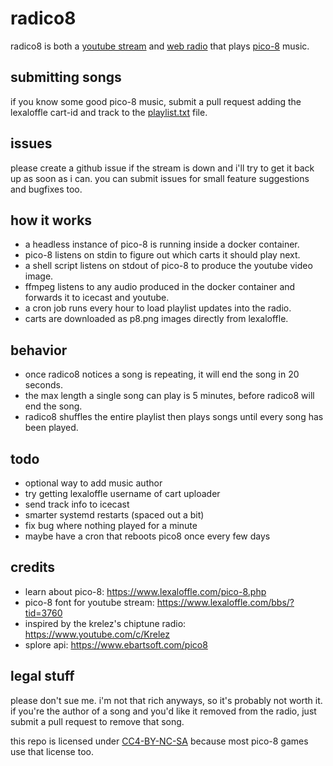 # radico8
radico8 is both a [youtube stream](https://youtube.com/channel/UCNiwmNlnzY0Rg17Ii2RPIkw/live) and [web radio](http://radico8.xoc3.io/stream.ogg) that plays [pico-8](https://www.lexaloffle.com/pico-8.php) music.

## submitting songs
if you know some good pico-8 music, submit a pull request adding the lexaloffle cart-id and track to the [playlist.txt](./playlist.txt) file.

## issues
please create a github issue if the stream is down and i'll try to get it back up as soon as i can. you can submit issues for small feature suggestions and bugfixes too.

## how it works
- a headless instance of pico-8 is running inside a docker container.
- pico-8 listens on stdin to figure out which carts it should play next.
- a shell script listens on stdout of pico-8 to produce the youtube video image.
- ffmpeg listens to any audio produced in the docker container and forwards it to icecast and youtube.
- a cron job runs every hour to load playlist updates into the radio.
- carts are downloaded as p8.png images directly from lexaloffle.

## behavior
- once radico8 notices a song is repeating, it will end the song in 20 seconds.
- the max length a single song can play is 5 minutes, before radico8 will end the song.
- radico8 shuffles the entire playlist then plays songs until every song has been played.

## todo
- optional way to add music author
- try getting lexaloffle username of cart uploader
- send track info to icecast
- smarter systemd restarts (spaced out a bit)
- fix bug where nothing played for a minute
- maybe have a cron that reboots pico8 once every few days

## credits
- learn about pico-8: https://www.lexaloffle.com/pico-8.php
- pico-8 font for youtube stream: https://www.lexaloffle.com/bbs/?tid=3760
- inspired by the krelez's chiptune radio: https://www.youtube.com/c/Krelez
- splore api: https://www.ebartsoft.com/pico8

## legal stuff
please don't sue me. i'm not that rich anyways, so it's probably not worth it. if you're the author of a song and you'd like it removed from the radio, just submit a pull request to remove that song.

this repo is licensed under [CC4-BY-NC-SA](https://creativecommons.org/licenses/by-nc-sa/4.0/) because most pico-8 games use that license too.
